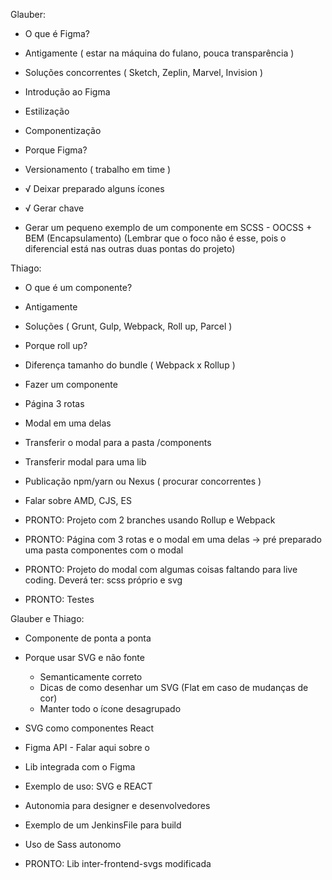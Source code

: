 Glauber:

- O que é Figma?
- Antigamente ( estar na máquina do fulano, pouca transparência )
- Soluções concorrentes ( Sketch, Zeplin, Marvel, Invision )
- Introdução ao Figma
- Estilização
- Componentização

- Porque Figma?
- Versionamento ( trabalho em time )

- √ Deixar preparado alguns ícones
- √ Gerar chave

- Gerar um pequeno exemplo de um componente em SCSS - OOCSS + BEM (Encapsulamento)
    (Lembrar que o foco não é esse, pois o diferencial está nas outras duas pontas do projeto)

Thiago:

- O que é um componente?
- Antigamente
- Soluções ( Grunt, Gulp, Webpack, Roll up, Parcel )
- Porque roll up? 
- Diferença tamanho do bundle ( Webpack x Rollup )
- Fazer um componente
- Página 3 rotas 
- Modal em uma delas
- Transferir o modal para a pasta /components
- Transferir modal para uma lib
- Publicação npm/yarn ou Nexus ( procurar concorrentes )
- Falar sobre AMD, CJS, ES

- PRONTO: Projeto com 2 branches usando Rollup e Webpack
- PRONTO: Página com 3 rotas e o modal em uma delas -> pré preparado uma pasta componentes com o modal 
- PRONTO: Projeto do modal com algumas coisas faltando para live coding. Deverá ter: scss próprio e svg 
- PRONTO: Testes

Glauber e Thiago:

- Componente de ponta a ponta
- Porque usar SVG e não fonte
  - Semanticamente correto
  - Dicas de como desenhar um SVG (Flat em caso de mudanças de cor)
  - Manter todo o ícone desagrupado
- SVG como componentes React
- Figma API - Falar aqui sobre o 
- Lib integrada com o Figma
- Exemplo de uso: SVG e REACT
- Autonomia para designer e desenvolvedores
- Exemplo de um JenkinsFile para build
- Uso de Sass autonomo

- PRONTO: Lib inter-frontend-svgs modificada